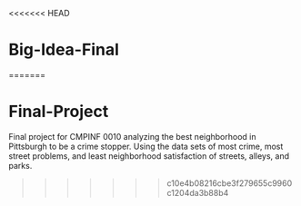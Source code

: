<<<<<<< HEAD
# Big-Idea-Final
=======
# Final-Project
Final project for CMPINF 0010 analyzing the best neighborhood in Pittsburgh to be a crime stopper. Using the data sets of most crime, most street problems, and least neighborhood satisfaction of streets, alleys, and parks. 
>>>>>>> c10e4b08216cbe3f279655c9960c1204da3b88b4
